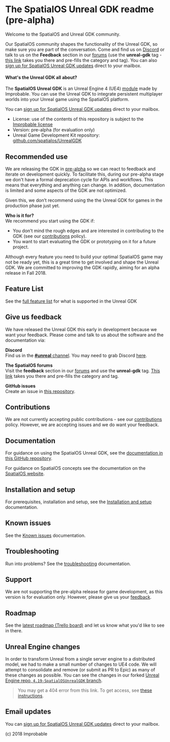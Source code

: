 # The SpatialOS Unreal GDK readme (pre-alpha)

Welcome to the SpatialOS and Unreal GDK community.

Our SpatialOS community shapes the functionality of the Unreal GDK, so make sure you are part of the conversation. Come and find us on [Discord](https://discordapp.com/channels/311273633307951114/339471548647866368) or talk to us on the **Feedback** section in our [forums](https://forums.improbable.io/) (use the **unreal-gdk** tag - [this link](https://forums.improbable.io/new-topic?category=Feedback&tags=unreal-gdk) takes you there and pre-fills the category and tag). You can also [sign up for SpatialOS Unreal GDK updates](http://go.pardot.com/l/169082/2018-06-15/27ld2t) direct to your mailbox.

#### What's the Unreal GDK all about?
The **SpatialOS Unreal GDK** is an Unreal Engine 4 (UE4) [module](https://docs.unrealengine.com/en-us/Programming/UnrealBuildSystem/ModuleFiles) made by Improbable. You can use the Unreal GDK to integrate persistent multiplayer worlds into your Unreal game using the SpatialOS platform.

You can [sign up for SpatialOS Unreal GDK updates](http://go.pardot.com/l/169082/2018-06-15/27ld2t) direct to your mailbox.

* License: use of the contents of this repository is subject to the [Improbable license](LICENSE.md)
* Version: pre-alpha (for evaluation only)
* Unreal Game Development Kit repository: [github.com/spatialos/UnrealGDK](https://github.com/spatialos/UnrealGDK)

## Recommended use
We are releasing the GDK in [pre-alpha](https://docs.improbable.io/reference/13.1/shared/release-policy#maturity-stages) so we can react to feedback and iterate on development quickly. To facilitate this, during our pre-alpha stage we don't have a formal deprecation cycle for APIs and workflows. This means that everything and anything can change. In addition, documentation is limited and some aspects of the GDK are not optimized.

Given this, we don’t recommend using the the Unreal GDK for games in the production phase just yet.

**Who is it for?**<br>
We recommend you start using the GDK if:
* You don’t mind the rough edges and are interested in contributing to the GDK (see our [contributions](.github/CONTRIBUTING.md) policy).
* You want to start evaluating the GDK or prototyping on it for a future project.

Although every feature you need to build your optimal SpatialOS game may not be ready yet, this is a great time to get involved and shape the Unreal GDK. We are committed to improving the GDK rapidly, aiming for an alpha release in Fall 2018.

## Feature List
See the [full feature list](docs/features.md) for what is supported in the Unreal GDK
  
## Give us feedback
We have released the Unreal GDK this early in development because we want your feedback. Please come and talk to us about the software and the documentation via:

**Discord**</br>
Find us in the [**#unreal** channel](https://discordapp.com/channels/311273633307951114/339471548647866368). You may need to grab Discord [here](https://discordapp.com/).

**The SpatialOS forums**</br>
Visit the **feedback** section in our [forums](https://forums.improbable.io/) and use the **unreal-gdk** tag. [This link](https://forums.improbable.io/new-topic?category=Feedback&tags=unreal-gdk) takes you there and pre-fills the category and tag.

**GitHub issues**</br>
Create an issue in [this repository](https://github.com/spatialos/UnrealGDK/issues).

## Contributions
We are not currently accepting public contributions - see our [contributions](.github/CONTRIBUTING.md) policy. However, we are accepting issues and we do want your feedback.

## Documentation
For guidance on using the SpatialOS Unreal GDK, see the [documentation in this GitHub repository](docs/readme.md).

For guidance on SpatialOS concepts see the documentation on the [SpatialOS website](https://docs.improbable.io/reference/13.1/shared/concepts/spatialos). <br/>

## Installation and setup
For prerequisites, installation and setup, see the [Installation and setup](docs/setup-and-installing.md) documentation.

## Known issues
See the [Known issues](docs/known-issues.md) documentation.

## Troubleshooting
Run into problems? See the [troubleshooting](docs/content/troubleshooting.md) documentation.

## Support
We are not supporting the pre-alpha release for game development, as this version is for evaluation only. However, please give us your [feedback](#give-us-feedback).

## Roadmap
See the [latest roadmap (Trello board)](https://trello.com/b/7wtbtwmL/unreal-gdk-roadmap) and let us know what you'd like to see in there.

## Unreal Engine changes
In order to transform Unreal from a single server engine to a distributed model, we had to make a small number of changes to UE4 code. We will attempt to consolidate and remove (or submit as PR to Epic) as many of these changes as possible. You can see the changes in our forked [Unreal Engine repo, `4.19-SpatialOSUnrealGDK` branch](https://github.com/improbableio/UnrealEngine/tree/4.19-SpatialOSUnrealGDK).
> You may get a 404 error from this link. To get access, see [these instructions](docs/setup-and-installing.md#unreal-engine-eula). <br/>

## Email updates
You can [sign up for SpatialOS Unreal GDK updates](http://go.pardot.com/l/169082/2018-06-15/27ld2t) direct to your mailbox.

(c) 2018 Improbable
